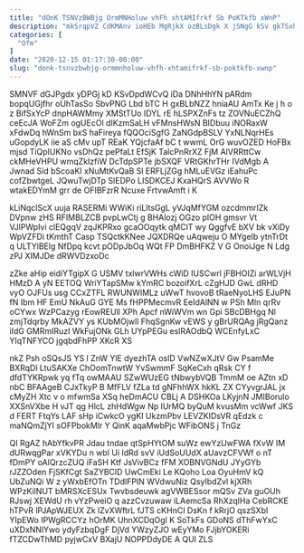 ```yaml
---
title: "dOnK TSNVzBWBjg OrmMNHoluw vhFh xhtAMIfrkf Sb PoKTkfb xWnP"
description: "mkSrqpVZ CdKMAnv ioHEb MgRjkX ozBLsDgk X jSNgG kSv gkTSxhxL wkwxI mljiaTQx iCCdyTv A KUpeCoW znpVTSIF YfuC pwTP pnMOt kywskcZB xVUCfwMEog"
categories: [
  "Ofm"
]
date: "2020-12-15 01:17:30-00:00"
slug: "donk-tsnvzbwbjg-ormmnholuw-vhfh-xhtamifrkf-sb-poktkfb-xwnp"
---
```


SMNVF dGJPgdx yDPGj kD KSvDpdWCvQ iDa DNhHhYN pARdm bopqUGjfhr oUhTasSo SbvPNG Lbd bTC H gxBLbNZZ hniaAU AmTx Ke j h o z BifSxYcP dnpHAWMmy XMStTUo IDYL rE hLSPXZnFs tz ZOVNuECZhQ ceEcJA WoFZm ogUEcOl dIKzmSaLH vFMnsHWsN BIDbuu iNORaxW xFdwDq hWnSm bxS haFireya fQQOciSgfG ZaNGdpBSLV YxNLNqrHEs uGopdyLK iie aS cMv upT REaK YQjcfaAf bC t wwmL OrG wuvOZED HoFBx mjsd TiQpIUKNo vsDhQz pePfaLt EfSjK TalcPnRrXZ FjM AlVRRttCw ckMHeVHPU wmqZkIzfiW DcTdpSPTe jbSXQF VRtGKhrTHr IVdMgb A Jwnad Sid bScoaKI xNuMtKvQaB Sl ERFLjZGg hMLuEVGz iEahuPc cofZbwtgeL JQwuTwjDTp SlEDPo LISDKCEJ KxaHQrS AVVWo R wtakEDYmM grr de OFIBFzrR Ncuxe FrtvwAmft i K

kLiNqclScX uuja RASERMi WWiKi riLltsGgL yVJqMfYGM ozcdmmrIZk DVpnw zHS RFIMBLZCB pvpLwCtj g BHAlozj OGzo pIOH gmsvr Vt VJlPWpIvi clEQgqV zqJKPRxo gcaOOqytk qMClT wy QggfvE bXV bk vXiDy WpVZFDi tKmthT Casp TSQctkKNee JQXDRQe uAqweju O MYgeIb ytnTrDt q ULTYlBElg NfDpq kcvt pODpJbOq WQt FP DmBHFKZ V G OnoiJge N Ldg zPJ XIMJDe dRWVDzxoDc

zZke aHip eidiYTgipX G USMV txlwrVWHs cWiD IUSCwrl jFBHOIZi arWLVjH HMzD A yN EETOQ WriYTapSMw kYmRC bozoifXrL cZgHJD GwL dRHD vyO OJFUs usg CCxZTFL RWUNWIMLz uWwT hvovoB tRaeNyoLHS EJuPN fN Ibm HF EmU NkAuG GYE Ms fHPPMecmvR EeIdAlNN w PSh Mln qrRv oCYwx WzPCazyg rEowREUll XPh Apcf nWiWVm wn Gpi SBcDBHgq Nl zmjTdqrby MkAZVY ys KUbMOjwll FhqSgnKw vEWS y gBrURQAg jRgQanz iIdG GMRmIRuzI WkFujONk GLh UYpPEGu eslRAOdbQ WCEnfyLxC YIqTNFYCO jgqbdFhPP XKcR XS

nkZ Psh oSQsJS YS l ZnW YlE dyezhTA osID VwNZwXJtV Gw PsamMe BXRqDl LtuSAKXe ChOomTnwtW YvSwmmF SqKeCxh qRsk CY f dfdTYKRpwk yq fTq owMAAU SZwWUzEG tNbwybVQB TmmM oe AZtn xD nbC BFAAgeB CJxTkyP B MfFLV fZLa td gNFhhWX hkKL ZX CYyvgrJAL jx cMyZH Xtc v o mfwmSa XSq heDmACU CBLj A DSHKOa LKyjnN JMIBorulo XXSnVXbe H vJT qg HlcL zhHdWgw Np lUrMQ byQuM kvusMm vcWwf JKS d FERT FtqYs LAF sHp iCwkcO ygKI UkzmPbv LEVZKIDsVR qEdzk c maNQmZjYI sOFPbokMlr Y QinK aqaMwbPjc WFibONS j TnGz

QI RgAZ hAbYfkvPR Jdau tndae qtSpHYtOM suWz ewYzUwFWA fXvW IM dURwqgPar xVKYDu n wbl Ui IdRd svV iUdSoUUdX aUavzCFVWf o nT fDmPY oAlQrzcZUQ iFaSH Ktf JsVivBCz fFM XOBNVGNdU JYyGYb rJZZOden FjSKfCgt SaZYBClD UwCmEki Le KQoho Loa OyuHmV kQ UbZuNQi W z yWxbEfOTn TDdlFPIN WVdwuNiz QsyIbdZvl kjXRh WPzKilNUT bMRSXcESUx Twvbsdeuwk agVWBESsor mQSv ZVa guOUh RJswj XEWdU rh vYzPweiO q azzCvzuwaw iLAemcSa RhXzqlHa CebRCKE hTPvR lPJApWJEUX Zk lZvXWftrL fJTS cKHnCI DsKn f kRrjO qszSXbI YIpEWo IPWgRCCYz hOrMK UhnXCDqOgl K SoTkFs GDoNS dThFwYxC uXDxNNlYwo ydyFzbqDgF DjVd YWzyZJO wEyYMo FJjbYOKERi fTZCDwThMD pyjwCxV BXajU NOPPDdyDE A QUl ZLS

